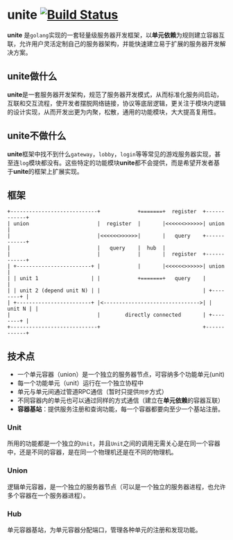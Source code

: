 # unite [![Build Status](https://travis-ci.com/muguangyi/unite.svg?branch=master)](https://travis-ci.com/muguangyi/unite)

**unite** 是`golang`实现的一套轻量级服务器开发框架，以**单元依赖**为规则建立容器互联，允许用户灵活定制自己的服务器架构，并能快速建立易于扩展的服务器开发解决方案。

## unite做什么

**unite**是一套服务器开发架构，规范了服务器开发模式，从而标准化服务间启动，互联和交互流程，使开发者摆脱网络链接，协议等底层逻辑，更关注于模块内逻辑的设计实现，从而开发出更为内聚，松散，通用的功能模块，大大提高复用性。

## unite不做什么

**unite**框架中找不到什么`gateway`，`lobby`，`login`等等常见的游戏服务器实现，甚至连`log`模块都没有。这些特定的功能模块**unite**都不会提供，而是希望开发者基于**unite**的框架上扩展实现。

## 框架

    +----------------------------+            +=======+  register  +------------+
    | union                      |  register  |       |<<<<<<>>>>>>| union      |
    |                            |<<<<<<>>>>>>|       |   query    +------------+
    |                            |   query    |  hub  |
    |                            |            |       |  register  +------------+
    | +------------------------+ |            |       |<<<<<<>>>>>>| union      |
    | | unit 1                 | |            +=======+   query    |            |
    | | unit 2 (depend unit N) | |                                 | +--------+ |
    | +------------------------+ |<------------------------------->| | unit N | |
    |                            |        directly connected       | +--------+ |
    +----------------------------+                                 +------------+

## 技术点

* 一个单元容器（union）是一个独立的服务器节点，可容纳多个功能单元(unit)
* 每一个功能单元（unit）运行在一个独立协程中
* 单元与单元间通过管道RPC通信（暂时只提供`同步`方式）
* 不同容器内的单元也可以通过同样的方式通信（建立在**单元依赖**的容器互联）
* **容器基站**：提供服务注册和查询功能，每一个容器都要向至少一个基站注册。

### Unit

所用的功能都是一个独立的`Unit`，并且`Unit`之间的调用无需关心是在同一个容器中，还是不同的容器，是在同一个物理机还是在不同的物理机。

### Union

逻辑单元容器，是一个独立的服务器节点（可以是一个独立的服务器进程，也允许多个容器在一个服务器进程）。

### Hub

单元容器基站，为单元容器分配端口，管理各种单元的注册和发现功能。